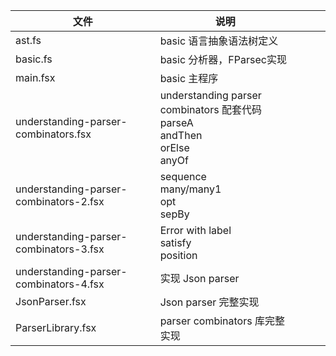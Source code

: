 





| 文件                                  | 说明                                      |      |      |      |
| ------------------------------------- | ----------------------------------------- | ---- | ---- | ---- |
| ast.fs                                | basic 语言抽象语法树定义                  |      |      |      |
| basic.fs                              | basic 分析器，FParsec实现                 |      |      |      |
| main.fsx                              | basic 主程序                              |      |      |      |
| understanding-parser-combinators.fsx | understanding parser combinators 配套代码<br />parseA <br/>andThen <br/>orElse  <br/>anyOf |      |      |      |
| understanding-parser-combinators-2.fsx | sequence <br />many/many1<br />opt <br />sepBy |  |      |      |
| understanding-parser-combinators-3.fsx | Error with label<br />satisfy<br />position |  | | |
| understanding-parser-combinators-4.fsx | 实现 Json parser |  | | |
| JsonParser.fsx | Json parser 完整实现 | | | |
| ParserLibrary.fsx | parser combinators  库完整实现 |      |      |      |

